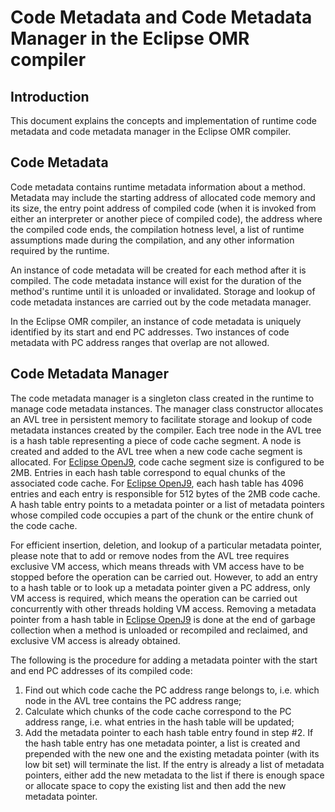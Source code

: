 <!--
Copyright IBM Corp. and others 2017

This program and the accompanying materials are made available under
the terms of the Eclipse Public License 2.0 which accompanies this
distribution and is available at https://www.eclipse.org/legal/epl-2.0/
or the Apache License, Version 2.0 which accompanies this distribution and
is available at https://www.apache.org/licenses/LICENSE-2.0.

This Source Code may also be made available under the following
Secondary Licenses when the conditions for such availability set
forth in the Eclipse Public License, v. 2.0 are satisfied: GNU
General Public License, version 2 with the GNU Classpath
Exception [1] and GNU General Public License, version 2 with the
OpenJDK Assembly Exception [2].

[1] https://www.gnu.org/software/classpath/license.html
[2] http://openjdk.java.net/legal/assembly-exception.html

SPDX-License-Identifier: EPL-2.0 OR Apache-2.0 OR GPL-2.0 WITH Classpath-exception-2.0 OR LicenseRef-GPL-2.0 WITH Assembly-exception
-->

# Code Metadata and Code Metadata Manager in the Eclipse OMR compiler

## Introduction

This document explains the concepts and implementation of runtime
code metadata and code metadata manager in the Eclipse OMR compiler.

## Code Metadata

Code metadata contains runtime metadata information about a method. 
Metadata may include the starting address of allocated code memory and its size, 
the entry point address of compiled code (when it is invoked from either 
an interpreter or another piece of compiled code), the address where the 
compiled code ends, the compilation hotness level, a list of runtime assumptions 
made during the compilation, and any other information required by the runtime.

An instance of code metadata will be created for each method after
it is compiled. The code metadata instance will exist for the duration of the 
method's runtime until it is unloaded or invalidated. Storage and 
lookup of code metadata instances are carried out by the code metadata manager.

In the Eclipse OMR compiler, an instance of code metadata is uniquely identified 
by its start and end PC addresses. Two instances of code metadata with PC address 
ranges that overlap are not allowed.

## Code Metadata Manager

The code metadata manager is a singleton class created in the runtime to manage 
code metadata instances. The manager class constructor allocates an AVL tree 
in persistent memory to facilitate storage and lookup of code metadata instances 
created by the compiler. Each tree node in the AVL tree is a hash table representing 
a piece of code cache segment. A node is created and added to the AVL tree when a 
new code cache segment is allocated. For [Eclipse OpenJ9](https://github.com/eclipse-openj9/openj9),
code cache segment size is configured to be 2MB. Entries in each hash table correspond 
to equal chunks of the associated code cache. For [Eclipse OpenJ9](https://github.com/eclipse-openj9/openj9),
each hash table has 4096 entries and each entry is responsible for 512 bytes of the 2MB 
code cache. A hash table entry points to a metadata pointer or a list of metadata 
pointers whose compiled code occupies a part of the chunk or the entire chunk of 
the code cache.

For efficient insertion, deletion, and lookup of a particular metadata pointer, 
please note that to add or remove nodes from the AVL tree requires exclusive VM access, 
which means threads with VM access have to be stopped before the operation 
can be carried out. However, to add an entry to a hash table or to look up a metadata 
pointer given a PC address, only VM access is required, which means the operation can be 
carried out concurrently with other threads holding VM access. Removing a metadata 
pointer from a hash table in [Eclipse OpenJ9](https://github.com/eclipse-openj9/openj9) is
done at the end of garbage collection when a method is unloaded or recompiled and 
reclaimed, and exclusive VM access is already obtained.

The following is the procedure for adding a metadata pointer with the start 
and end PC addresses of its compiled code:

1. Find out which code cache the PC address range belongs to, i.e. which node in 
the AVL tree contains the PC address range;
2. Calculate which chunks of the code cache correspond to the PC address 
range, i.e. what entries in the hash table will be updated;
3. Add the metadata pointer to each hash table entry found in step #2. If 
the hash table entry has one metadata pointer, a list is created and 
prepended with the new one and the existing metadata pointer (with its
low bit set) will terminate the list. If the entry is already a list of metadata 
pointers, either add the new metadata to the list if there is enough space 
or allocate space to copy the existing list and then add the new metadata pointer.
